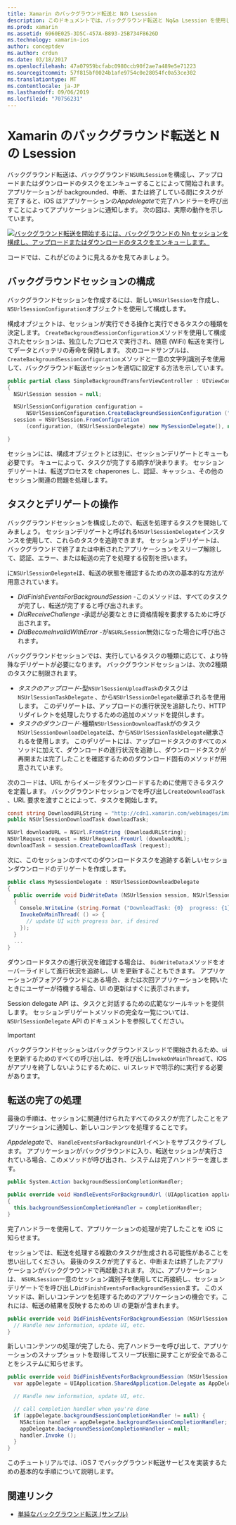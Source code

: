 ```yaml
---
title: Xamarin のバックグラウンド転送と Nの Lsession
description: このドキュメントでは、バックグラウンド転送と Nq&a Lsession を使用して大きなイメージのダウンロードを開始し、アプリがバックグラウンドで配置されたときにそのダウンロードを続行する方法を示すチュートリアルを提供します。
ms.prod: xamarin
ms.assetid: 6960E025-3D5C-457A-B893-25B734F8626D
ms.technology: xamarin-ios
author: conceptdev
ms.author: crdun
ms.date: 03/18/2017
ms.openlocfilehash: 47a07959bcfabc0980ccb90f2ae7a489e5e71223
ms.sourcegitcommit: 57f815bf0024b1afe9754c0e28054fc0a53ce302
ms.translationtype: MT
ms.contentlocale: ja-JP
ms.lasthandoff: 09/06/2019
ms.locfileid: "70756231"
---
```

# <a name="background-transfer-and-nsurlsession-in-xamarinios"></a>Xamarin のバックグラウンド転送と Nの Lsession

バックグラウンド転送は、バックグラウンド`NSURLSession`を構成し、アップロードまたはダウンロードのタスクをエンキューすることによって開始されます。 アプリケーションが backgrounded、中断、または終了している間にタスクが完了すると、iOS はアプリケーションの*Appdelegate*で完了ハンドラーを呼び出すことによってアプリケーションに通知します。 次の図は、実際の動作を示しています。

 [![](background-transfer-walkthrough-images/transfer.png "バックグラウンド転送を開始するには、バックグラウンドの Nn セッションを構成し、アップロードまたはダウンロードのタスクをエンキューします。")](background-transfer-walkthrough-images/transfer.png#lightbox)

コードでは、これがどのように見えるかを見てみましょう。

## <a name="configuring-a-background-session"></a>バックグラウンドセッションの構成

バックグラウンドセッションを作成するには、新しい`NSUrlSession`を作成し、 `NSUrlSessionConfiguration`オブジェクトを使用して構成します。

構成オブジェクトは、セッションが実行できる操作と実行できるタスクの種類を決定します。
`CreateBackgroundSessionConfiguration`メソッドを使用して構成されたセッションは、独立したプロセスで実行され、随意 (WiFi) 転送を実行してデータとバッテリの寿命を保持します。
次のコードサンプルは、 `CreateBackgroundSessionConfiguration`メソッドと一意の文字列識別子を使用して、バックグラウンド転送セッションを適切に設定する方法を示しています。

```csharp
public partial class SimpleBackgroundTransferViewController : UIViewController
{
  NSUrlSession session = null;

  NSUrlSessionConfiguration configuration =
      NSUrlSessionConfiguration.CreateBackgroundSessionConfiguration ("com.SimpleBackgroundTransfer.BackgroundSession");
  session = NSUrlSession.FromConfiguration
      (configuration, (NSUrlSessionDelegate) new MySessionDelegate(), new NSOperationQueue());

}
```

セッションには、構成オブジェクトとは別に、セッションデリゲートとキューも必要です。
キューによって、タスクが完了する順序が決まります。 セッションデリゲートは、転送プロセスを chaperones し、認証、キャッシュ、その他のセッション関連の問題を処理します。

## <a name="working-with-tasks-and-delegates"></a>タスクとデリゲートの操作

バックグラウンドセッションを構成したので、転送を処理するタスクを開始してみましょう。 セッションデリゲートと呼ばれる`NSUrlSessionDelegate`インスタンスを使用して、これらのタスクを追跡できます。 セッションデリゲートは、バックグラウンドで終了または中断されたアプリケーションをスリープ解除して、認証、エラー、または転送の完了を処理する役割を担います。

に`NSUrlSessionDelegate`は、転送の状態を確認するための次の基本的な方法が用意されています。

- *DidFinishEventsForBackgroundSession* -このメソッドは、すべてのタスクが完了し、転送が完了すると呼び出されます。
- *DidReceiveChallenge* -承認が必要なときに資格情報を要求するために呼び出されます。
- *DidBecomeInvalidWithError* -が`NSURLSession`無効になった場合に呼び出されます。

バックグラウンドセッションでは、実行しているタスクの種類に応じて、より特殊なデリゲートが必要になります。 バックグラウンドセッションは、次の2種類のタスクに制限されます。

- *タスクのアップロード*-型`NSUrlSessionUploadTask`のタスクは`NSUrlSessionTaskDelegate` 、から`NSUrlSessionDelegate`継承されるを使用します。 このデリゲートは、アップロードの進行状況を追跡したり、HTTP リダイレクトを処理したりするための追加のメソッドを提供します。
- *タスクのダウンロード*-種類`NSUrlSessionDownloadTask`がのタスク`NSUrlSessionDownloadDelegate`は、から`NSUrlSessionTaskDelegate`継承されるを使用します。 このデリゲートには、アップロードタスクのすべてのメソッドに加えて、ダウンロードの進行状況を追跡し、ダウンロードタスクが再開または完了したことを確認するためのダウンロード固有のメソッドが用意されています。

次のコードは、URL からイメージをダウンロードするために使用できるタスクを定義します。 バックグラウンドセッションでを呼び出し`CreateDownloadTask` 、URL 要求を渡すことによって、タスクを開始します。

```csharp
const string DownloadURLString = "http://cdn1.xamarin.com/webimages/images/xamarin.png";
public NSUrlSessionDownloadTask downloadTask;

NSUrl downloadURL = NSUrl.FromString (DownloadURLString);
NSUrlRequest request = NSUrlRequest.FromUrl (downloadURL);
downloadTask = session.CreateDownloadTask (request);
```

次に、このセッションのすべてのダウンロードタスクを追跡する新しいセッションダウンロードのデリゲートを作成します。

```csharp
public class MySessionDelegate : NSUrlSessionDownloadDelegate
{
  public override void DidWriteData (NSUrlSession session, NSUrlSessionDownloadTask downloadTask, long bytesWritten, long totalBytesWritten, long totalBytesExpectedToWrite)
  {
    Console.WriteLine (string.Format ("DownloadTask: {0}  progress: {1}", downloadTask, progress));
    InvokeOnMainThread( () => {
      // update UI with progress bar, if desired
    });
  }
  ...
}
```

ダウンロードタスクの進行状況を確認する場合は、 `DidWriteData`メソッドをオーバーライドして進行状況を追跡し、UI を更新することもできます。 アプリケーションがフォアグラウンドにある場合、または次回アプリケーションを開いたときにユーザーが待機する場合、UI の更新はすぐに表示されます。

Session delegate API は、タスクと対話するための広範なツールキットを提供します。 セッションデリゲートメソッドの完全な一覧については、 `NSUrlSessionDelegate` API のドキュメントを参照してください。

> [!IMPORTANT]
> バックグラウンドセッションはバックグラウンドスレッドで開始されるため、ui を更新するためのすべての呼び出しは、を呼び出し`InvokeOnMainThread`て、iOS がアプリを終了しないようにするために、ui スレッドで明示的に実行する必要があります。 

## <a name="handling-transfer-completion"></a>転送の完了の処理

最後の手順は、セッションに関連付けられたすべてのタスクが完了したことをアプリケーションに通知し、新しいコンテンツを処理することです。

*Appdelegate*で、 `HandleEventsForBackgroundUrl`イベントをサブスクライブします。 アプリケーションがバックグラウンドに入り、転送セッションが実行されている場合、このメソッドが呼び出され、システムは完了ハンドラーを渡します。

```csharp
public System.Action backgroundSessionCompletionHandler;

public override void HandleEventsForBackgroundUrl (UIApplication application, string sessionIdentifier, System.Action completionHandler)
{
  this.backgroundSessionCompletionHandler = completionHandler;
}
```

完了ハンドラーを使用して、アプリケーションの処理が完了したことを iOS に知らせます。

セッションでは、転送を処理する複数のタスクが生成される可能性があることを思い出してください。 最後のタスクが完了すると、中断または終了したアプリケーションがバックグラウンドで再起動されます。 次に、アプリケーションは、 `NSURLSession`一意のセッション識別子を使用してに再接続し、セッションデリゲートでを呼び出し`DidFinishEventsForBackgroundSession`ます。 このメソッドは、新しいコンテンツを処理するためのアプリケーションの機会です。これには、転送の結果を反映するための UI の更新が含まれます。

```csharp
public override void DidFinishEventsForBackgroundSession (NSUrlSession session) {
  // Handle new information, update UI, etc.
}
```

新しいコンテンツの処理が完了したら、完了ハンドラーを呼び出して、アプリケーションのスナップショットを取得してスリープ状態に戻すことが安全であることをシステムに知らせます。

```csharp
public override void DidFinishEventsForBackgroundSession (NSUrlSession session) {
  var appDelegate = UIApplication.SharedApplication.Delegate as AppDelegate;

  // Handle new information, update UI, etc.

  // call completion handler when you're done
  if (appDelegate.backgroundSessionCompletionHandler != null) {
    NSAction handler = appDelegate.backgroundSessionCompletionHandler;
    appDelegate.backgroundSessionCompletionHandler = null;
    handler.Invoke ();
  }
}
```

このチュートリアルでは、iOS 7 でバックグラウンド転送サービスを実装するための基本的な手順について説明します。

## <a name="related-links"></a>関連リンク

- [単純なバックグラウンド転送 (サンプル)](https://docs.microsoft.com/samples/xamarin/ios-samples/simplebackgroundtransfer)
